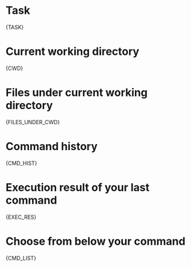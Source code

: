 # Task
{TASK}

# Current working directory
{CWD}

# Files under current working directory
{FILES_UNDER_CWD}

# Command history
{CMD_HIST}

# Execution result of your last command
{EXEC_RES}

# Choose from below your command
{CMD_LIST}